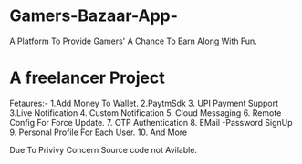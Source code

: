 # Gamers-Bazaar-App-
A Platform To Provide Gamers' A Chance To Earn Along With Fun.
 # A freelancer Project 
 Fetaures:-
 1.Add Money To Wallet.
 2.PaytmSdk
 3. UPI Payment Support
 3.Live Notification
 4. Custom Notification
 5. Cloud Messaging
 6. Remote Config For Force Update.
 7. OTP Authentication
8. EMail -Password SignUp
9. Personal Profile For Each User.
10. And More

Due To Privivy Concern Source code not Avilable.
